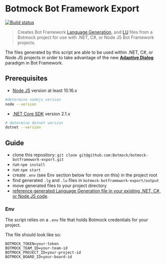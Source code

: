 # Botmock Bot Framework Export

[![Build status](https://ci.appveyor.com/api/projects/status/tgof5738pfqppis7?svg=true)](https://ci.appveyor.com/project/nonnontrivial/botmock-botframework-export)

> Creates Bot Framework [Language Generation](https://github.com/Microsoft/BotBuilder-Samples/tree/master/experimental/language-generation#language-generation-preview), and [LU](https://github.com/Microsoft/botbuilder-tools/blob/master/packages/Ludown/docs/lu-file-format.md) files from a Botmock project for use with .NET, C#, or Node JS Bot Framework projects.

The files generated by this script are able to be used within .NET, C#, or Node JS projects in order to take advantage of the new [**Adaptive Dialog**](https://github.com/microsoft/BotBuilder-Samples/tree/master/experimental/adaptive-dialog#adaptive-dialog-preview) paradigm in Bot Framework.

## Prerequisites

- [Node JS](https://nodejs.org/en/) version at least 10.16.x

```bash
#determine nodejs version
node --version
```

- [.NET Core SDK](https://dotnet.microsoft.com/download) version 2.1.x

```bash
# determine dotnet version
dotnet --version
```

## Guide

- clone this repository: `git clone git@github.com:Botmock/botmock-botframework-export.git`
- run `npm install`
- run `npm start`
- create `.env` (see Env section below for more on this) in the project root
- find generated `.lg` and `.lu` files in `botmock-botframework-export/output`
- move generated files to your project directory
- [reference generated Language Generation file in your existing .NET, C#, or Node JS code](https://github.com/microsoft/BotBuilder-Samples/blob/master/experimental/adaptive-dialog/docs/language-generation.md).

### Env

The script relies on a `.env` file that holds Botmock credentials for your project.

The file should look like so:

```shell
BOTMOCK_TOKEN=your-token
BOTMOCK_TEAM_ID=your-team-id
BOTMOCK_PROJECT_ID=your-project-id
BOTMOCK_BOARD_ID=your-board-id

```
